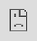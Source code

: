 ```yaml
---
title: Hotel dos Nobres - Quartos
layout: default
---
```


<iframe src="https://hotels.cloudbeds.com/pt-br/reservas/e45cDT" 
style="position: fixed; top: 0; left: 0; width: 100%; height: 100%; border: none;" class="iframe-class" 
frameborder="0" id="cloudbeds"></iframe>